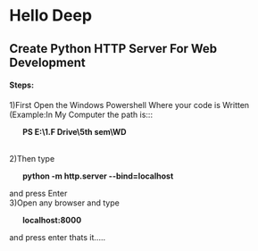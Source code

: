 # Hello Deep

## Create Python HTTP Server For Web Development<br>
#### Steps:<br>
1)First Open the Windows Powershell Where your code is Written  (Example:In My Computer the path is:::<b><ul>PS E:\1.F Drive\5th sem\WD</ul></b><br>
2)Then type<b><ul>python -m http.server --bind=localhost</ul></b>and press Enter<br>
3)Open any browser and type <b><ul>localhost:8000</ul></b>and press enter thats it.....<br>
